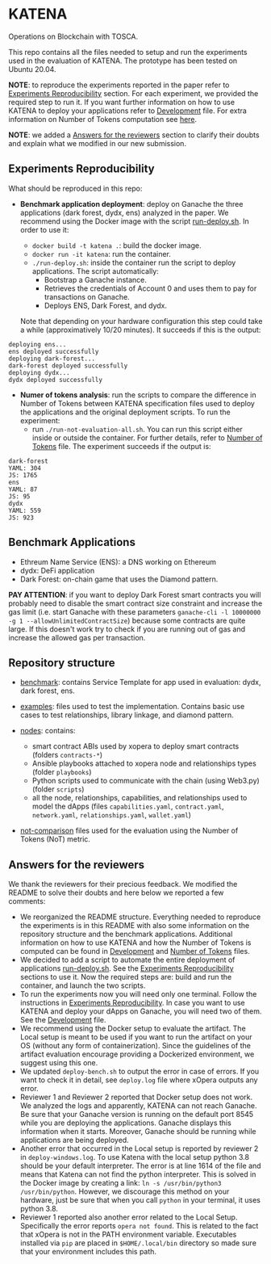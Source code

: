 # KATENA
Operations on Blockchain with TOSCA.

This repo contains all the files needed to setup and run the experiments used in the evaluation of KATENA.
The prototype has been tested on Ubuntu 20.04.

**NOTE**: to reproduce the experiments reported in the paper refer to [Experiments Reproducibility](#experiments-reproducibility) section. For each experiment, we provided the required step to run it.
If you want further information on how to use KATENA to deploy your applications refer to [Development](DEVELOPMENT.md) file. For extra information on Number of Tokens computation see [here](./NUMBER_OF_TOKENS.md).

**NOTE**: we added a [Answers for the reviewers](#answers-for-the-reviewers) section to clarify their doubts and explain what we modified in our new submission.

## Experiments Reproducibility
What should be reproduced in this repo:
- **Benchmark application deployment**: deploy on Ganache the three applications (dark forest, dydx, ens) analyzed in the paper. We recommend using the Docker image with the script [run-deploy.sh](./run-deploy.sh). In order to use it:
    - `docker build -t katena .`: build the docker image.
    - `docker run -it katena`: run the container.
    - `./run-deploy.sh`: inside the container run the script to deploy applications. The script automatically:
        - Bootstrap a Ganache instance.
        - Retrieves the credentials of Account 0 and uses them to pay for transactions on Ganache.
        - Deploys ENS, Dark Forest, and dydx. 
  
  Note that depending on your hardware configuration this step could take a while (approximatively 10/20 minutes).
  It succeeds if this is the output:
```
deploying ens...
ens deployed successfully
deploying dark-forest...
dark-forest deployed successfully
deploying dydx...
dydx deployed successfully
```
- **Numer of tokens analysis**: run the scripts to compare the difference in Number of Tokens between KATENA specification files used to deploy the applications and the original deployment scripts. To run the experiment:
    - run `./run-not-evaluation-all.sh`. You can run this script either inside or outside the container. For further details, refer to [Number of Tokens](./NUMBER_OF_TOKENS.md) file.
The experiment succeeds if the output is:
```
dark-forest
YAML: 304
JS: 1765
ens
YAML: 87
JS: 95
dydx
YAML: 559
JS: 923
```



## Benchmark Applications
- Ethreum Name Service (ENS): a DNS working on Ethereum
- dydx: DeFi application
- Dark Forest: on-chain game that uses the Diamond pattern. 


**PAY ATTENTION**: if you want to deploy Dark Forest smart contracts you will probably need to disable the smart contract size constraint and increase the gas limit (i.e. start Ganache with these parameters `ganache-cli -l 10000000 -g 1 --allowUnlimitedContractSize`) because some contracts are quite large. If this doesn't work try to check if you are running out of gas and increase the allowed gas per transaction.



## Repository structure

- [benchmark](./benchmark/): contains Service Template for app used in evaluation: dydx, dark forest, ens.

- [examples](./examples/): files used to test the implementation. Contains basic use cases to test relationships, library linkage, and diamond pattern.

- [nodes](./nodes/): contains:
    - smart contract ABIs used by xopera to deploy smart contracts (folders `contracts-*`)
    - Ansible playbooks attached to xopera node and relationships types (folder `playbooks`)
    - Python scripts used to communicate with the chain (using Web3.py) (folder `scripts`)
    - all the node, relationships, capabilities, and relationships used to model the dApps (files `capabilities.yaml`, `contract.yaml`, `network.yaml`, `relationships.yaml`, `wallet.yaml`)


- [not-comparison](./not-comparison/) files used for the evaluation using the Number of Tokens (NoT) metric.

<!-- - [Smart Contract Example](./smart-contract-example/): contains a truffle project used to test and use JS and TS capabilities to use functions of the benchmark apps -->


## Answers for the reviewers
We thank the reviewers for their precious feedback. We modified the README to solve their doubts and here below we reported a few comments:

- We reorganized the README structure. Everything needed to reproduce the experiments is in this README with also some information on the repository structure and the benchmark applications. Additional information on how to use KATENA and how the Number of Tokens is computed can be found in [Development](./DEVELOPMENT.md) and [Number of Tokens](./NUMBER_OF_TOKENS.md) files.
- We decided to add a script to automate the entire deployment of applications [run-deploy.sh](./run-deploy.sh). See the [Experiments Reproducibility](#experiments-reproducibility) sections to use it. Now the required steps are: build and run the container, and launch the two scripts.
- To run the experiments now you will need only one terminal. Follow the instructions in [Experiments Reproducibility](#experiments-reproducibility). In case you want to use KATENA and deploy your dApps on Ganache, you will need two of them. See the [Development](./DEVELOPMENT.md) file.
- We recommend using the Docker setup to evaluate the artifact. The Local setup is meant to be used if you want to run the artifact on your OS (without any form of containerization). Since the guidelines of the artifact evaluation encourage providing a Dockerized environment, we suggest using this one.
- We updated `deploy-bench.sh` to output the error in case of errors. If you want to check it in detail, see `deploy.log` file where xOpera outputs any error.
- Reviewer 1 and Reviewer 2 reported that Docker setup does not work. We analyzed the logs and apparently, KATENA can not reach Ganache. Be sure that your Ganache version is running on the default port 8545 while you are deploying the applications. Ganache displays this information when it starts. Moreover, Ganache should be running while applications are being deployed. 
- Another error that occurred in the Local setup is reported by reviewer 2 in `deploy-windows.log`. To use Katena with the local setup python 3.8 should be your default interpreter. The error is at line 1614 of the file and means that Katena can not find the python interpreter. This is solved in the Docker image by creating a link: `ln -s /usr/bin/python3 /usr/bin/python`. However, we discourage this method on your hardware, just be sure that when you call `python` in your terminal, it uses python 3.8.
- Reviewer 1 reported also another error related to the Local Setup. Specifically the error reports `opera not found`. This is related to the fact that xOpera is not in the PATH environment variable. Executables installed via `pip` are placed in `$HOME/.local/bin` directory so made sure that your environment includes this path.


